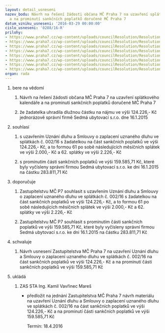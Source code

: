 ```yaml
---
layout: detail_usneseni
nazev_bodu: Návrh na řešení žádosti občana MČ Praha 7 na uzavření splátkového kalendáře
  a na prominutí sankčních poplatků doručené MČ Praha 7
datum_vzniku_usneseni: '2016-03-29 00:00:00'
cislo_usneseni: '0288/16-R'
prilohy:
- https://www.praha7.cz/wp-content/uploads/councilResolution/Resolutions/28136/export/c1_DuvodovazpravaRMC~37566.docx
- https://www.praha7.cz/wp-content/uploads/councilResolution/Resolutions/28136/export/c2zadost~37565.pdf
- https://www.praha7.cz/wp-content/uploads/councilResolution/Resolutions/28136/export/c3sankce~37563.pdf
- https://www.praha7.cz/wp-content/uploads/councilResolution/Resolutions/28136/export/c4platby~37561.pdf
- https://www.praha7.cz/wp-content/uploads/councilResolution/Resolutions/28136/export/c5hlasenka~37559.pdf
- https://www.praha7.cz/wp-content/uploads/councilResolution/Resolutions/28136/export/c6smir~37557.pdf
- https://www.praha7.cz/wp-content/uploads/councilResolution/Resolutions/28136/export/c7uznani~37555.pdf
- https://www.praha7.cz/wp-content/uploads/councilResolution/Resolutions/28136/export/export~299780.pdf
organ: rada
---
```

<OL class=urzList_view id=urzList>
<LI class=urzClass1><SPAN name="1">bere na vědomí</SPAN> 
<OL class=urzOlClass>
<LI class=urzClass2 style="TEXT-ALIGN: left"><SPAN>
<P>Návrh na řešení žádosti občana MČ Praha 7 na uzavření splátkového kalendáře a na prominutí sankčních poplatků doručené MČ Praha 7</P></SPAN></LI>
<LI class=urzClass2 style="TEXT-ALIGN: left"><SPAN>
<P>že žadatelka uhradila dlužnou částku na nájmu ve výši 124.226,- Kč jednorázově správní firmě Sedmá ubytovací s.r.o. dne&nbsp;16.1.2015</P></SPAN></LI></OL></LI>
<LI class=urzClass1><SPAN name="26">souhlasí</SPAN> 
<OL class=urzOlClass>
<LI class=urzClass2 style="TEXT-ALIGN: left"><SPAN>
<P>s uzavřením Uznání dluhu a Smlouvy o zaplacení uznaného dluhu ve splátkách č. 002/16 s žadatelkou na část sankčních poplatků ve výši 124.226,- Kč, a to formou 61 po sobě následujících měsíčních splátek ve&nbsp;výši 2.000,- Kč a 62. splátky ve výši 2.226,- Kč</P></SPAN></LI>
<LI class=urzClass2 style="TEXT-ALIGN: left"><SPAN>
<P>s prominutím části sankčních poplatků ve výši 159.585,71 Kč, které byly vyčísleny správní firmou Sedmá ubytovací s.r.o. ke dni 16.1.2015 na částku 283.811,71 Kč</P></SPAN></LI></OL></LI>
<LI class=urzClass1><SPAN name="4">doporučuje</SPAN> 
<OL class=urzOlClass>
<LI class=urzClass2 style="TEXT-ALIGN: left"><SPAN>
<P>Zastupitelstvu MČ P7 souhlasit s uzavřením Uznání dluhu a Smlouvy o zaplacení uznaného dluhu ve splátkách č. 002/16 s žadatelkou na část sankčních poplatků ve výši 124.226,- Kč, a to formou 61 po sobě následujících měsíčních splátek ve výši 2.000,- Kč a 62. splátky ve výši 2.226,- Kč</P></SPAN></LI>
<LI class=urzClass2 style="TEXT-ALIGN: left"><SPAN>
<P>Zastupitelstvu MČ P7 souhlasit s prominutím části sankčních poplatků ve výši 159.585,71 Kč, které byly vyčísleny správní firmou Sedmá ubytovací s.r.o. ke dni 16.1.2015 na částku 283.811,71 Kč</P></SPAN></LI></OL></LI>
<LI class=urzClass1><SPAN name="24">schvaluje</SPAN> 
<OL class=urzOlClass>
<LI class=urzClass2 style="TEXT-ALIGN: left"><SPAN>
<P>Návrh usnesení Zastupitelstva MČ Praha 7 na uzavření Uznání dluhu a Smlouvy o zaplacení uznaného dluhu ve splátkách č. 002/16 na část sankčních poplatků ve výši 124.226,- Kč a na prominutí&nbsp;části sankčních poplatků ve výši 159.585,71 Kč</P></SPAN></LI></OL></LI>
<LI class=urzClass1 id=urzUkoly><SPAN name="1">ukládá</SPAN>
<OL class=urzOlClass>
<LI class=urzClass2><SPAN>
<P>ZAS STA Ing. Kamil Vavřinec Mareš</P></SPAN>
<UL class=urzUlClass>
<LI class=urzClass3><SPAN>
<P>předložit na jednání Zastupitelstva MČ Praha 7 návrh materiálu na uzavření Uznání dluhu a Smlouvy o zaplacení uznaného dluhu ve splátkách č. 002/16 na část sankčních poplatků ve výši 124.226,- Kč a na prominutí části sankčních poplatků ve výši 159.585,71 Kč</P></SPAN><SPAN class=urzUkolTermin>Termín:&nbsp;18.4.2016</SPAN></LI></UL></LI></OL></LI></OL>